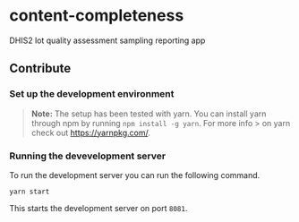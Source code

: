 # content-completeness
DHIS2 lot quality assessment sampling reporting app

## Contribute

### Set up the development environment

> **Note:** The setup has been tested with yarn. You can install yarn through npm by running `npm install -g yarn`. For more info > on yarn check out https://yarnpkg.com/.

### Running the devevelopment server

To run the development server you can run the following command.

```
yarn start
```

This starts the development server on port `8081`.
